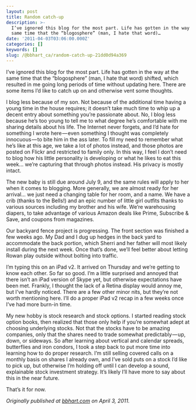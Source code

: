 ```yaml
---
layout: post
title: Random catch-up
description: >-
  I’ve ignored this blog for the most part. Life has gotten in the way at the
  same time that the “blogosphere” (man, I hate that word)…
date: '2011-04-03T03:06:00.000Z'
categories: []
keywords: []
slug: /@bbhart_ca/random-catch-up-21dd0d94a369
---
```


I’ve ignored this blog for the most part. Life has gotten in the way at the same time that the “blogosphere” (man, I hate that word) shifted, which resulted in me going long periods of time without updating here. There are some items I’d like to catch up on and otherwise vent some thoughts.

I blog less because of my son. Not because of the additional time having a young time in the house requires; it doesn’t take much time to whip up a decent entry about something you’re passionate about. No, I blog less because he’s too young to tell me to what degree he’s comfortable with me sharing details about his life. The Internet never forgets, and I’d hate for something I wrote here — even something I thought was completely innocuous — to bite him in the ass later. To fill my need to remember what he’s like at this age, we take a lot of photos instead, and those photos are posted on Flickr and restricted to family only. In this way, I feel I don’t need to blog how his little personality is developing or what he likes to eat this week… we’re capturing that through photos instead. His privacy is mostly intact.

The new baby is still due around July 9, and the same rules will apply to her when it comes to blogging. More generally, we are almost ready for her arrival… we just need a changing table for her room, and a name. We have a crib (thanks to the Bells!) and an epic number of little girl outfits thanks to various sources including my brother and his wife. We’re warehousing diapers, to take advantage of various Amazon deals like Prime, Subscribe & Save, and coupons from magazines.

Our backyard fence project is progressing. The front section was finished a few weeks ago. My Dad and I dug up hedges in the back yard to accommodate the back portion, which Sherri and her father will most likely install during the next week. Once that’s done, we’ll feel better about letting Rowan play outside without bolting into traffic.

I’m typing this on an iPad v2. It arrived on Thursday and we’re getting to know each other. So far so good. I’m a little surprised and annoyed that there isn’t an iPad version of Skype yet, but otherwise expectations have been met. Frankly, I thought the lack of a Retina display would annoy me, but I’ve hardly noticed. There are a few other minor nits, but they’re not worth mentioning here. I’ll do a proper iPad v2 recap in a few weeks once I’ve had more burn-in time.

My new hobby is stock research and stock options. I started reading stock option books, then realized that those only help if you’re somewhat adept at choosing underlying stocks. Not that the stocks have to be amazing companies, only that the shares need to trade somewhat predictably — up, down, or sideways. So after learning about vertical and calendar spreads, butterflies and iron condors, I took a step back to put more time into learning how to do proper research. I’m still selling covered calls on a monthly basis on shares I already own, and I’ve sold puts on a stock I’d like to pick up, but otherwise I’m holding off until I can develop a sound, explainable stock investment strategy. It’s likely I’ll have more to say about this in the near future.

That’s it for now.

_Originally published at_ [_bbhart.com_](https://bbhart.com/random-catch-up-8ce67bd40804) _on April 3, 2011._
